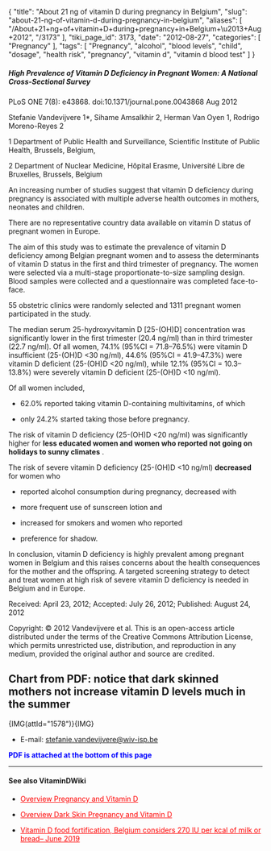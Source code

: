 {
    "title": "About 21 ng of vitamin D during pregnancy in Belgium",
    "slug": "about-21-ng-of-vitamin-d-during-pregnancy-in-belgium",
    "aliases": [
        "/About+21+ng+of+vitamin+D+during+pregnancy+in+Belgium+\u2013+Aug+2012",
        "/3173"
    ],
    "tiki_page_id": 3173,
    "date": "2012-08-27",
    "categories": [
        "Pregnancy"
    ],
    "tags": [
        "Pregnancy",
        "alcohol",
        "blood levels",
        "child",
        "dosage",
        "health risk",
        "pregnancy",
        "vitamin d",
        "vitamin d blood test"
    ]
}


##### High Prevalence of Vitamin D Deficiency in Pregnant Women:  A National Cross-Sectional Survey

PLoS ONE 7(8): e43868. doi:10.1371/journal.pone.0043868 Aug 2012

Stefanie Vandevijvere 1*, Sihame Amsalkhir 2, Herman Van Oyen 1, Rodrigo Moreno-Reyes 2

1 Department of Public Health and Surveillance, Scientific Institute of Public Health, Brussels, Belgium, 

2 Department of Nuclear Medicine, Hôpital Erasme, Université Libre de Bruxelles, Brussels, Belgium

An increasing number of studies suggest that vitamin D deficiency during pregnancy is associated with multiple adverse health outcomes in mothers, neonates and children. 

There are no representative country data available on vitamin D status of pregnant women in Europe. 

The aim of this study was to estimate the prevalence of vitamin D deficiency among Belgian pregnant women and to assess the determinants of vitamin D status in the first and third trimester of pregnancy. The women were selected via a multi-stage proportionate-to-size sampling design. Blood samples were collected and a questionnaire was completed face-to-face. 

55 obstetric clinics were randomly selected and 1311 pregnant women participated in the study. 

The median serum 25-hydroxyvitamin D <span>[25-(OH)D]</span> concentration was significantly lower in the first trimester (20.4 ng/ml) than in third trimester (22.7 ng/ml). Of all women, 74.1% (95%CI = 71.8–76.5%) were vitamin D insufficient (25-(OH)D <30 ng/ml), 44.6% (95%CI = 41.9–47.3%) were vitamin D deficient (25-(OH)D <20 ng/ml), while 12.1% (95%CI = 10.3–13.8%) were severely vitamin D deficient (25-(OH)D <10 ng/ml). 

Of all women included, 

* 62.0% reported taking vitamin D-containing multivitamins, of which 

* only 24.2% started taking those before pregnancy. 

The risk of vitamin D deficiency (25-(OH)D <20 ng/ml) was significantly higher for  **less educated women and women who reported not going on holidays to sunny climates** . 

The risk of severe vitamin D deficiency (25-(OH)D <10 ng/ml)  **decreased**  for women who 

* reported alcohol consumption during pregnancy, decreased with 

* more frequent use of sunscreen lotion and 

* increased for smokers and women who reported 

* preference for shadow. 

In conclusion, vitamin D deficiency is highly prevalent among pregnant women in Belgium and this raises concerns about the health consequences for the mother and the offspring. A targeted screening strategy to detect and treat women at high risk of severe vitamin D deficiency is needed in Belgium and in Europe.

Received: April 23, 2012; Accepted: July 26, 2012; Published: August 24, 2012

Copyright: © 2012 Vandevijvere et al. This is an open-access article distributed under the terms of the Creative Commons Attribution License, which permits unrestricted use, distribution, and reproduction in any medium, provided the original author and source are credited.

## Chart from PDF: notice that dark skinned mothers not increase vitamin D levels much in the summer

{IMG(attId="1578")}{IMG}

* E-mail: stefanie.vandevijvere@wiv-isp.be

 **<span style="color:#00F;">PDF is attached at the bottom of this page</span>** 

---

#### See also VitaminDWiki

* <a href="/posts/overview-pregnancy-and-vitamin-d" style="color: red; text-decoration: underline;" title="This link has an unknown page_id: 816">Overview Pregnancy and Vitamin D</a>

* <a href="/posts/overview-dark-skin-pregnancy-and-vitamin-d" style="color: red; text-decoration: underline;" title="This link has an unknown page_id: 1566">Overview Dark Skin Pregnancy and Vitamin D</a>

* <a href="/posts/vitamin-d-food-fortification-belgium-considers-270-iu-per-kcal-of-milk-or-bread" style="color: red; text-decoration: underline;" title="This post/category does not exist yet: Vitamin D food fortification, Belgium considers 270 IU per kcal of milk or bread– June 2019">Vitamin D food fortification, Belgium considers 270 IU per kcal of milk or bread– June 2019</a>